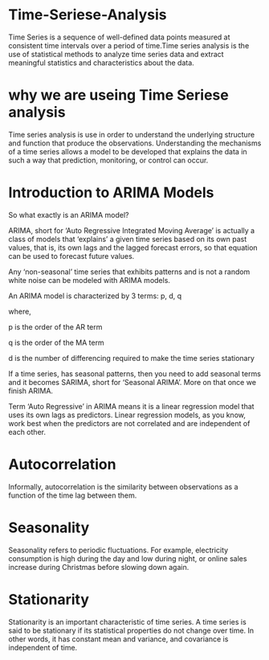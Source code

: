 # Time-Seriese-Analysis

Time Series is a sequence of well-defined data points measured at consistent time intervals over a period of time.Time series analysis is the use of statistical methods to analyze time series data and extract meaningful statistics and characteristics about the data.

# why we are useing Time Seriese analysis
Time series analysis is use in order to understand the underlying structure and function that produce the observations. Understanding the mechanisms of a time series allows a model to be developed that explains the data in such a way that prediction, monitoring, or control can occur.

# Introduction to ARIMA Models
So what exactly is an ARIMA model?

ARIMA, short for ‘Auto Regressive Integrated Moving Average’ is actually a class of models that ‘explains’ a given time series based on its own past values, that is, its own lags and the lagged forecast errors, so that equation can be used to forecast future values.

Any ‘non-seasonal’ time series that exhibits patterns and is not a random white noise can be modeled with ARIMA models.

An ARIMA model is characterized by 3 terms: p, d, q

where,

p is the order of the AR term

q is the order of the MA term

d is the number of differencing required to make the time series stationary

If a time series, has seasonal patterns, then you need to add seasonal terms and it becomes SARIMA, short for ‘Seasonal ARIMA’. More on that once we finish ARIMA.


Term ‘Auto Regressive’ in ARIMA means it is a linear regression model that uses its own lags as predictors. Linear regression models, as you know, work best when the predictors are not correlated and are independent of each other.

# Autocorrelation
Informally, autocorrelation is the similarity between observations as a function of the time lag between them.

# Seasonality
Seasonality refers to periodic fluctuations. For example, electricity consumption is high during the day and low during night, or online sales increase during Christmas before slowing down again.

# Stationarity
Stationarity is an important characteristic of time series. A time series is said to be stationary if its statistical properties do not change over time. In other words, it has constant mean and variance, and covariance is independent of time.
